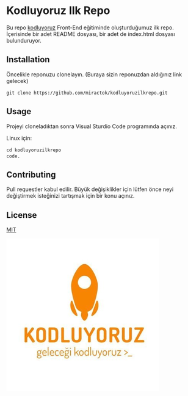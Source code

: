 # Kodluyoruz Ilk Repo

Bu repo [kodluyoruz](www.kodluyoruz.org) Front-End eğitiminde oluşturduğumuz ilk repo. İçerisinde bir adet 
README dosyası, bir adet de index.html dosyası bulunduruyor.

## Installation

Öncelikle reponuzu clonelayın. (Buraya sizin reponuzdan aldığınız link gelecek)

```
git clone https://github.com/miractok/kodluyoruzilkrepo.git
```
## Usage

Projeyi cloneladıktan sonra Visual Sturdio Code programında açınız.

Linux için:

```
cd kodluyoruzilkrepo
code.
```

## Contributing

Pull requestler kabul edilir. Büyük değişiklikler için lütfen önce neyi değiştirmek isteğinizi tartışmak için bir konu açınız.

## License

[MIT](https://choosealicense.com/licenses/mit/)

![Kodluyoruz Logo](https://raw.githubusercontent.com/Kodluyoruz/taskforce/git/git/markdown-nedir-nasil-kullaniriz-/figures/kodluyoruz_logo.jpg)